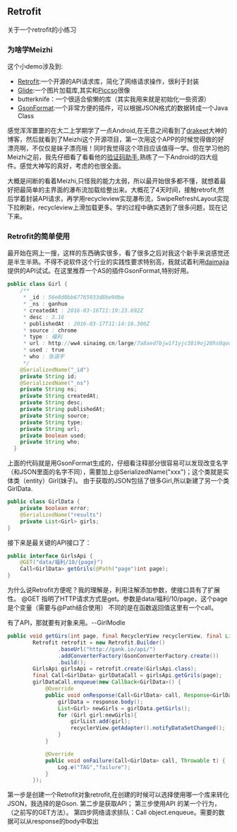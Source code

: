 ## Retrofit
关于一个retrofit的小练习


### 为啥学Meizhi
这个小demo涉及到:
* [Retrofit](https://github.com/square/retrofit):一个开源的API请求库，简化了网络请求操作，很利于封装
* [Glide](https://github.com/bumptech/glide):一个图片加载库,其实和[Piccso](https://github.com/square/picasso)很像
* butterknife：一个很适合偷懒的库（其实我用来就是初始化一些资源）
* [GsonFormat](https://github.com/zzz40500/GsonFormat):一个非常方便的插件，可以根据JSON格式的数据转成一个Java Class

感觉浑浑噩噩的在大二上学期学了一点Android,在无意之间看到了[drakeet](https://github.com/drakeet)大神的博客，然后就看到了Meizhi这个开源项目，第一次用这个APP的时候觉得做的好漂亮啊，不仅仅是妹子漂亮哦！同时我觉得这个项目应该值得一学。但在学习他的Meizhi之前，我先仔细看了看看他的[验证码助手](https://github.com/drakeet/SmsCodeHelper),熟练了一下Android的四大组件。感觉大神写的真好，考虑的也很全面。

大概是间断的看着Meizhi,只怪我的能力太弱，所以最开始很多都不懂，就想着最好把最简单的主界面的瀑布流加载给整出来。大概花了4天时间，接触retrofit,然后学着封装API请求，再学用recycleview实现瀑布流，SwipeRefreshLayout实现下拉刷新，recycleview上滑加载更多。学的过程中确实遇到了很多问题，现在记下来。

### Retrofit的简单使用
最开始在网上一搜，这样的东西确实很多，看了很多之后对我这个新手来说感觉还是半生半熟。不得不说软件这个行业的实践性要求特别高，我就试着利用[daimajia](https://github.com/daimajia)提供的API试试。在这里推荐一个AS的插件GsonFormat,特别好用。

```java
public class Girl {
    /**
     * _id : 56e8d0bb67765933d8be90be
     * _ns : ganhuo
     * createdAt : 2016-03-16T11:19:23.692Z
     * desc : 3.16
     * publishedAt : 2016-03-17T11:14:16.306Z
     * source : chrome
     * type : 福利
     * url : http://ww4.sinaimg.cn/large/7a8aed7bjw1f1yjc38i9oj20hs0qoq6k.jpg
     * used : true
     * who : 张涵宇
     */
    @SerializedName("_id")
    private String id;
    @SerializedName("_ns")
    private String ns;
    private String createdAt;
    private String desc;
    private String publishedAt;
    private String source;
    private String type;
    private String url;
    private boolean used;
    private String who;
  }
```
上面的代码就是用GsonFormat生成的，仔细看注释部分很容易可以发现改变名字（和JSON里面的名字不同），需要加上@SerializedName("xxx")；这个类就是实体类（entity）Girl(妹子)。
由于获取的JSON包括了很多Girl,所以新建了另一个类GirlData.
```java
public class GirlData {
    private boolean error;
    @SerializedName("results")
    private List<Girl> girls;
}

```
接下来是最关键的API接口了：
```java
public interface GirlsApi {
    @GET("data/福利/10/{page}")
    Call<GirlData> getGrils(@Path("page")int page);
}
```
为什么说Retrofit方便呢？我的理解是，利用注解添加参数，使接口具有了扩展性。
@GET 指明了HTTP请求方式是get。参数是data/福利/10/page，这个page是个变量（需要与@Path结合使用）
不同的是在函数返回值这里有一个call。

有了API，那就要有对象来用。--GirlModle
```java
public void getGirs(int page, final RecyclerView recyclerView, final List<Girl> girlList){
        Retrofit retrofit = new Retrofit.Builder()
                .baseUrl("http://gank.io/api/")
                .addConverterFactory(GsonConverterFactory.create())
                .build();
        GirlsApi girlsApi = retrofit.create(GirlsApi.class);
        final Call<GirlData> girlDataCall = girlsApi.getGrils(page);
        girlDataCall.enqueue(new Callback<GirlData>() {
            @Override
            public void onResponse(Call<GirlData> call, Response<GirlData> response) {
                girlData = response.body();
                List<Girl> newGirls = girlData.getGirls();
                for (Girl girl:newGirls){
                    girlList.add(girl);
                    recyclerView.getAdapter().notifyDataSetChanged();
                }
            }

            @Override
            public void onFailure(Call<GirlData> call, Throwable t) {
                Log.e("TAG","failure");
            }
        });

```
第一步是创建一个Retrofit对象retrofit,在创建的时候可以选择使用哪一个库来转化JSON，我选择的是Gson.
第二步是获取API；
第三步使用API 的某一个行为，（之前写的GET方法）。
第四步网络请求排队：Call<Class> object.enqueue。需要的数据可以从response的body中取出

